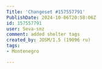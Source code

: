 ```yaml
---
Title: 'Changeset #157557791'
PublishDate: 2024-10-06T20:58:06Z
id: 157557791
user: Seva-snz
comment: added shelter tags
created_by: JOSM/1.5 (19096 ru)
tags:
- Montenegro

---
```

